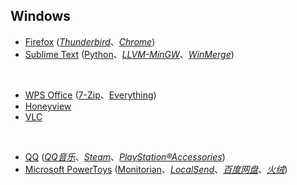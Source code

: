 ## Windows

* [Firefox](https://www.mozilla.org/en-US/firefox/all/) ([_Thunderbird_](https://www.thunderbird.net/zh-CN/)、[_Chrome_](https://www.google.com/chrome/))
* [Sublime Text](https://www.sublimetext.com) ([Python](https://www.python.org)、[_LLVM-MinGW_](https://www.mingw-w64.org/downloads/#llvm-mingw)、[_WinMerge_](https://winmerge.org))

<br>

* [WPS Office](https://www.wps.cn) ([7-Zip](https://www.7-zip.org)、[Everything](https://www.voidtools.com/zh-cn/))
* [Honeyview](https://www.bandisoft.com/honeyview/)
* [VLC](https://www.videolan.org)

<br>

* [QQ](https://im.qq.com) ([_QQ音乐_](https://y.qq.com)、[_Steam_](https://store.steampowered.com)、[_PlayStation®Accessories_](https://play.st/3AC0qb0))
* [Microsoft PowerToys](https://github.com/microsoft/PowerToys) ([Monitorian](https://github.com/emoacht/Monitorian)、[_LocalSend_](https://github.com/localsend/localsend)、[_百度网盘_](https://pan.baidu.com)、[_火绒_](https://www.huorong.cn))

